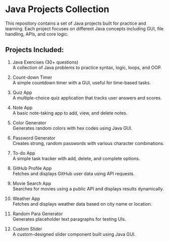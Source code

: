 # Java Projects Collection

This repository contains a set of Java projects built for practice and learning. Each project focuses on different Java concepts including GUI, file handling, APIs, and core logic.

## Projects Included:

1. Java Exercises (30+ questions)  
   A collection of Java problems to practice syntax, logic, loops, and OOP.

2. Count-down Timer  
   A simple countdown timer with a GUI, useful for time-based tasks.

3. Quiz App  
   A multiple-choice quiz application that tracks user answers and scores.

4. Note App  
   A basic note-taking app to add, view, and delete notes.

5. Color Generator  
   Generates random colors with hex codes using Java GUI.

6. Password Generator  
   Creates strong, random passwords with various character combinations.

7. To-do App  
   A simple task tracker with add, delete, and complete options.

8. GitHub Profile App  
   Fetches and displays GitHub user data using API requests.

9. Movie Search App  
   Searches for movies using a public API and displays results dynamically.

10. Weather App  
    Fetches and displays weather data based on city name or location.

11. Random Para Generator  
    Generates placeholder text paragraphs for testing UIs.

12. Custom Slider  
    A custom-designed slider component built using Java GUI.

